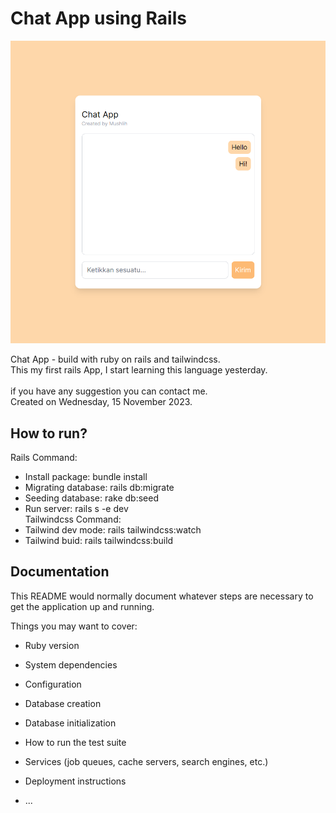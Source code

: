 # Chat App using Rails

![preview image](preview_chat.png)

Chat App - build with ruby on rails and tailwindcss.<br/>
This my first rails App, I start learning this language yesterday.<br/>
<br/>
if you have any suggestion you can contact me.<br/>
Created on Wednesday, 15 November 2023.

## How to run?

Rails Command:

- Install package: bundle install
- Migrating database: rails db:migrate
- Seeding database: rake db:seed
- Run server: rails s -e dev
  <br/>
  Tailwindcss Command:
- Tailwind dev mode: rails tailwindcss:watch
- Tailwind buid: rails tailwindcss:build

## Documentation

This README would normally document whatever steps are necessary to get the
application up and running.

Things you may want to cover:

- Ruby version

- System dependencies

- Configuration

- Database creation

- Database initialization

- How to run the test suite

- Services (job queues, cache servers, search engines, etc.)

- Deployment instructions

- ...
